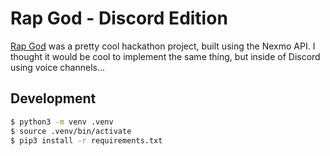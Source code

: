 # Rap God - Discord Edition

[Rap God](https://github.com/jedevc/royal-hackaway-2019) was a pretty cool hackathon project, built using the Nexmo API. I thought it would be cool to implement the same thing, but inside of Discord using voice channels...

## Development

```bash
$ python3 -m venv .venv
$ source .venv/bin/activate
$ pip3 install -r requirements.txt
```
